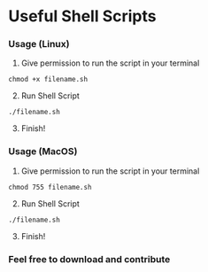 # Useful Shell Scripts

### Usage (Linux)

  1. Give permission to run the script in your terminal

  ```
  chmod +x filename.sh
  ```

  2. Run Shell Script

  ```
  ./filename.sh
  ```

  3. Finish!


### Usage (MacOS)

  1. Give permission to run the script in your terminal

  ```
  chmod 755 filename.sh
  ```

  2. Run Shell Script

  ```
  ./filename.sh
  ```

  3. Finish!

### Feel free to download and contribute
